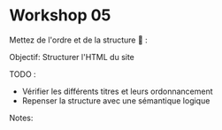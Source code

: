 <!-- .slide: class="exercice small" -->

# Workshop 05

Mettez de l'ordre et de la structure 🧩 : 

Objectif: Structurer l'HTML du site

TODO :
- Vérifier les différents titres et leurs ordonnancement 
- Repenser la structure avec une sémantique logique

Notes:


